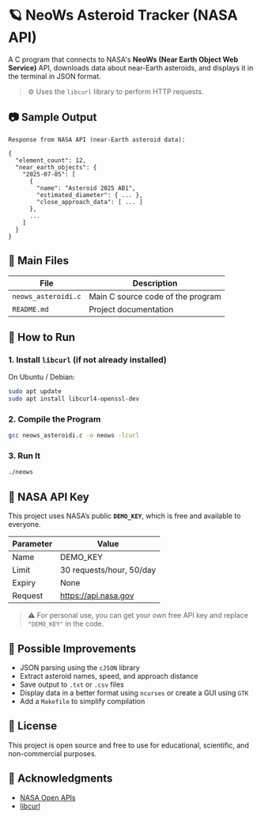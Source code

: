 # 🪐 NeoWs Asteroid Tracker (NASA API) 

A C program that connects to NASA's **NeoWs (Near Earth Object Web Service)** API, downloads data about near-Earth asteroids, and displays it in the terminal in JSON format.

> ⚙️ Uses the `libcurl` library to perform HTTP requests.

## 📷 Sample Output

```
Response from NASA API (near-Earth asteroid data):

{
  "element_count": 12,
  "near_earth_objects": {
    "2025-07-05": [
      {
        "name": "Asteroid 2025 AB1",
        "estimated_diameter": { ... },
        "close_approach_data": [ ... ]
      },
      ...
    ]
  }
}
```

## 📁 Main Files

| File               | Description                                  |
|--------------------|----------------------------------------------|
| `neows_asteroidi.c`| Main C source code of the program             |
| `README.md`        | Project documentation                         |

## 🚀 How to Run

### 1. Install `libcurl` (if not already installed)

On Ubuntu / Debian:

```bash
sudo apt update
sudo apt install libcurl4-openssl-dev
```

### 2. Compile the Program

```bash
gcc neows_asteroidi.c -o neows -lcurl
```

### 3. Run It

```bash
./neows
```

## 🔐 NASA API Key

This project uses NASA’s public **`DEMO_KEY`**, which is free and available to everyone.

| Parameter | Value                          |
|----------|---------------------------------|
| Name     | DEMO_KEY                        |
| Limit    | 30 requests/hour, 50/day        |
| Expiry   | None                            |
| Request  | https://api.nasa.gov            |

> ⚠️ For personal use, you can get your own free API key and replace `"DEMO_KEY"` in the code.

## 🧠 Possible Improvements

- JSON parsing using the `cJSON` library
- Extract asteroid names, speed, and approach distance
- Save output to `.txt` or `.csv` files
- Display data in a better format using `ncurses` or create a GUI using `GTK`
- Add a `Makefile` to simplify compilation

## 📜 License

This project is open source and free to use for educational, scientific, and non-commercial purposes.

## 🙌 Acknowledgments

- [NASA Open APIs](https://api.nasa.gov)
- [libcurl](https://curl.se/libcurl/)
